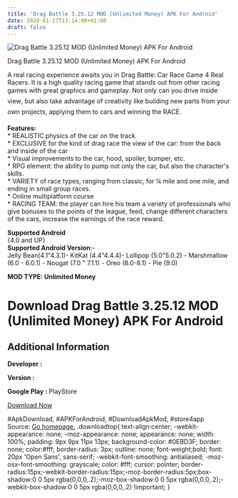 ```yaml
---
title: 'Drag Battle 3.25.12 MOD (Unlimited Money) APK For Android'
date: 2020-01-17T13:14:00+01:00
draft: false
---
```


![Drag Battle 3.25.12 MOD (Unlimited Money) APK For Android](https://i1.wp.com/apkhome.net/wp-content/uploads/2020/01/Drag-Battle-3.25.12-MOD-Unlimited-Money-1.png "Drag Battle 3.25.12 MOD (Unlimited Money) APK For Android")

  

Drag Battle 3.25.12 MOD (Unlimited Money) APK For Android

A real racing experience awaits you in Drag Battle: Car Race Game 4 Real Racers. It is a high quality racing game that stands out from other racing games with great graphics and gameplay. Not only can you drive inside view, but also take advantage of creativity like building new parts from your own projects, applying them to cars and winning the RACE.

**Features:**  
\* REALISTIC physics of the car on the track  
\* EXCLUSIVE for the kind of drag race the view of the car: from the back and inside of the car  
\* Visual improvements to the car, hood, spoiler, bumper, etc.  
\* RPG element: the ability to pump not only the car, but also the character's skills.  
\* VARIETY of race types, ranging from classic, for ¼ mile and one mile, and ending in small group races.  
\* Online multiplatform course  
\* RACING TEAM: the player can hire his team a variety of professionals who give bonuses to the points of the league, feed, change different characters of the cars, increase the earnings of the race reward.

**Supported Android**  
{4.0 and UP}  
**Supported Android Version**:-  
Jelly Bean(4.1"4.3.1)- KitKat (4.4"4.4.4)- Lollipop (5.0"5.0.2) - Marshmallow (6.0 - 6.0.1) - Nougat (7.0 " 7.1.1) - Oreo (8.0-8.1) - Pie (9.0)

**MOD TYPE: Unlimited Money**

Download Drag Battle 3.25.12 MOD (Unlimited Money) APK For Android
==================================================================

Additional Information
----------------------

**Developer :**

**Version :**

**Google Play :** PlayStore

  

[Download Now](https://store4app.co/post/drag-battle-3-25-12-mod-unlimited-money-apk-for-android_1578387960)

  
#ApkDownload, #APKForAndroid, #DownloadApkMod, #store4app  
Source: [Go homepage.](https://store4app.co/post/drag-battle-3-25-12-mod-unlimited-money-apk-for-android_1578387960) .downloadtop{ text-align:center; -webkit-appearance: none; -moz-appearance: none; appearance: none; width: 100%; padding: 9px 9px 11px 13px; background-color: #0EBD3F; border: none; color:#fff; border-radius: 3px; outline: none; font-weight;bold; font: 20px 'Open Sans', sans-serif; -webkit-font-smoothing: antialiased; -moz-osx-font-smoothing: grayscale; color: #fff; cursor: pointer; border-radius:15px;-webkit-border-radius:15px;-moz-border-radius:5px;box-shadow:0 0 5px rgba(0,0,0,.2);-moz-box-shadow:0 0 5px rgba(0,0,0,.2);-webkit-box-shadow:0 0 5px rgba(0,0,0,.2) !important; }